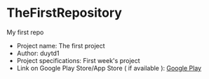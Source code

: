 # TheFirstRepository
My first repo

- Project name: The first project
- Author: duytd1
- Project specifications: First week's project
- Link on Google Play Store/App Store ( if available ): [Google Play](https://play.google.com/store/apps/details?id=com.garena.game.kgvn)
